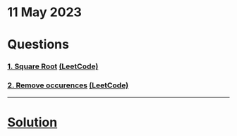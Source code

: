 # 11 May 2023

# Questions

### [1. Square Root](https://workat.tech/problem-solving/practice/square-root) [(LeetCode)](https://leetcode.com/problems/sqrtx/)

### [2. Remove occurences](https://workat.tech/problem-solving/practice/remove-occurences) [(LeetCode)](https://leetcode.com/problems/remove-element/)

---
# [Solution](solution.md)